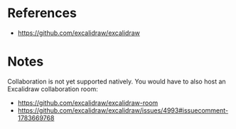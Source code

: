 # References

- https://github.com/excalidraw/excalidraw

# Notes

Collaboration is not yet supported natively. You would have to also host an Excalidraw collaboration room:

- https://github.com/excalidraw/excalidraw-room
- https://github.com/excalidraw/excalidraw/issues/4993#issuecomment-1783669768